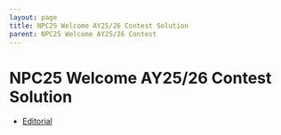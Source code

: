 ```yaml
---
layout: page
title: NPC25 Welcome AY25/26 Contest Solution
parent: NPC25 Welcome AY25/26 Contest
---
```


# NPC25 Welcome AY25/26 Contest Solution

- [Editorial](/npc/25sp/third/NPC2025_3rd_editorial.pdf)
